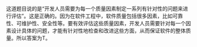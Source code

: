 这道题目说的是“开发人员需要为每一个质量因素制定一系列有针对性的问题来进行评估”。这是正确的。因为在软件工程中，软件质量包括很多因素，比如可靠性、可维护性、安全性等。要有效评估这些质量因素，开发人员需要针对每一个因素设计具体的问题，才能有针对性地检查和改进这些方面，从而保证软件的整体质量。所以答案为T。